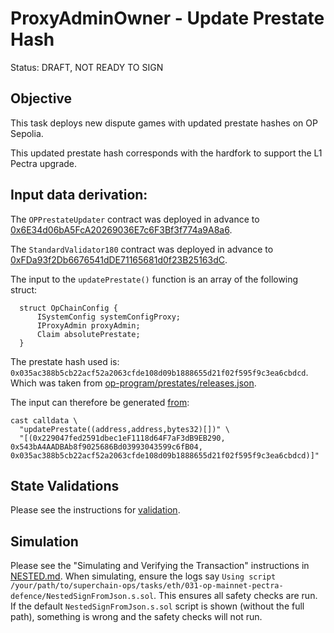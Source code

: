 # ProxyAdminOwner - Update Prestate Hash

Status: DRAFT, NOT READY TO SIGN

## Objective

This task deploys new dispute games with updated prestate hashes on OP Sepolia.

This updated prestate hash corresponds with the hardfork to support the L1 Pectra upgrade.

## Input data derivation:

The `OPPrestateUpdater` contract was deployed in advance to [0x6E34d06bA5FcA20269036E7c6F3Bf3f774a9A8a6](https://etherscan.io/address/0x6e34d06ba5fca20269036e7c6f3bf3f774a9a8a6).

The `StandardValidator180` contract was deployed in advance to [0xFDa93f2Db6676541dDE71165681d0f23B25163dC](https://etherscan.io/address/0xFDa93f2Db6676541dDE71165681d0f23B25163dC).


The input to the `updatePrestate()` function is an array of the following struct:

```solidity
  struct OpChainConfig {
      ISystemConfig systemConfigProxy;
      IProxyAdmin proxyAdmin;
      Claim absolutePrestate;
  }
```

The prestate hash used is: `0x035ac388b5cb22acf52a2063cfde108d09b1888655d21f02f595f9c3ea6cbdcd`.
Which was taken from [op-program/prestates/releases.json](https://github.com/ethereum-optimism/optimism/blob/8d0dd96e494b2ba154587877351e87788336a4ec/op-program/prestates/releases.json#L9).

The input can therefore be generated [from](https://github.com/ethereum-optimism/superchain-registry/blob/fb6f538e17ee296b19536b03b8c73adc6041c60d/superchain/configs/mainnet/op.toml#L58-L59):

```
cast calldata \
  "updatePrestate((address,address,bytes32)[])" \
  "[(0x229047fed2591dbec1eF1118d64F7aF3dB9EB290, 0x543bA4AADBAb8f9025686Bd03993043599c6fB04, 0x035ac388b5cb22acf52a2063cfde108d09b1888655d21f02f595f9c3ea6cbdcd)]"
```

## State Validations

Please see the instructions for [validation](./VALIDATION.md).

## Simulation

Please see the "Simulating and Verifying the Transaction" instructions in [NESTED.md](../../../NESTED.md).
When simulating, ensure the logs say `Using script /your/path/to/superchain-ops/tasks/eth/031-op-mainnet-pectra-defence/NestedSignFromJson.s.sol`.
This ensures all safety checks are run. If the default `NestedSignFromJson.s.sol` script is shown (without the full path), something is wrong and the safety checks will not run.
